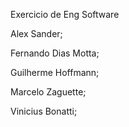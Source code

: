 Exercicio de Eng Software

Alex Sander;

Fernando Dias Motta;

Guilherme Hoffmann;

Marcelo Zaguette;

Vinicius Bonatti;

